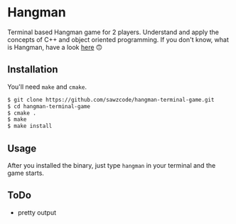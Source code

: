 # Hangman

Terminal based Hangman game for 2 players. Understand and apply the concepts of C++ and object oriented programming.
If you don't know, what is Hangman, have a look <a href="https://en.wikipedia.org/wiki/Hangman_(game)" target="_blank">here</a> 🙃

## Installation

You'll need `make` and `cmake`. 

```bash
$ git clone https://github.com/sawzcode/hangman-terminal-game.git
$ cd hangman-terminal-game
$ cmake .
$ make
$ make install
```

## Usage

After you installed the binary, just type `hangman` in your terminal and the game starts. 

## ToDo

* pretty output